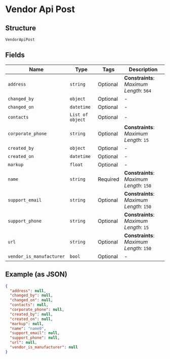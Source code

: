 
# Vendor Api Post

## Structure

`VendorApiPost`

## Fields

| Name | Type | Tags | Description |
|  --- | --- | --- | --- |
| `address` | `string` | Optional | **Constraints**: *Maximum Length*: `564` |
| `changed_by` | `object` | Optional | - |
| `changed_on` | `datetime` | Optional | - |
| `contacts` | `List of object` | Optional | - |
| `corporate_phone` | `string` | Optional | **Constraints**: *Maximum Length*: `15` |
| `created_by` | `object` | Optional | - |
| `created_on` | `datetime` | Optional | - |
| `markup` | `float` | Optional | - |
| `name` | `string` | Required | **Constraints**: *Maximum Length*: `150` |
| `support_email` | `string` | Optional | **Constraints**: *Maximum Length*: `150` |
| `support_phone` | `string` | Optional | **Constraints**: *Maximum Length*: `15` |
| `url` | `string` | Optional | **Constraints**: *Maximum Length*: `150` |
| `vendor_is_manufacturer` | `bool` | Optional | - |

## Example (as JSON)

```json
{
  "address": null,
  "changed_by": null,
  "changed_on": null,
  "contacts": null,
  "corporate_phone": null,
  "created_by": null,
  "created_on": null,
  "markup": null,
  "name": "name0",
  "support_email": null,
  "support_phone": null,
  "url": null,
  "vendor_is_manufacturer": null
}
```

